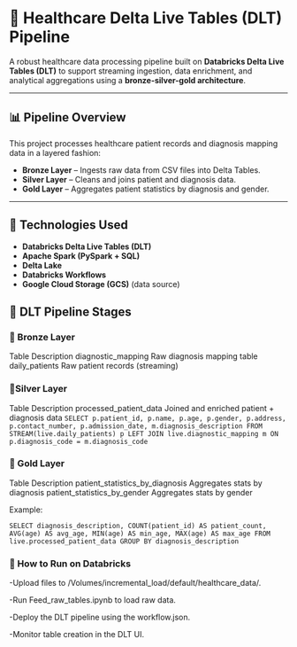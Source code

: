 # 🏥 Healthcare Delta Live Tables (DLT) Pipeline

A robust healthcare data processing pipeline built on **Databricks Delta Live Tables (DLT)** to support streaming ingestion, data enrichment, and analytical aggregations using a **bronze-silver-gold architecture**.

---

## 📊 Pipeline Overview

This project processes healthcare patient records and diagnosis mapping data in a layered fashion:

- **Bronze Layer** – Ingests raw data from CSV files into Delta Tables.
- **Silver Layer** – Cleans and joins patient and diagnosis data.
- **Gold Layer** – Aggregates patient statistics by diagnosis and gender.

---

## 🚀 Technologies Used

- **Databricks Delta Live Tables (DLT)**
- **Apache Spark (PySpark + SQL)**
- **Delta Lake**
- **Databricks Workflows**
- **Google Cloud Storage (GCS)** (data source)

## 🔄 DLT Pipeline Stages
### 🧱 Bronze Layer
Table	                Description
diagnostic_mapping	  Raw diagnosis mapping table
daily_patients	      Raw patient records (streaming)

### 🧱Silver Layer
Table	                  Description
processed_patient_data	Joined and enriched patient + diagnosis data
`
SELECT
  p.patient_id, p.name, p.age, p.gender,
  p.address, p.contact_number, p.admission_date,
  m.diagnosis_description
FROM STREAM(live.daily_patients) p
LEFT JOIN live.diagnostic_mapping m
ON p.diagnosis_code = m.diagnosis_code `

### 🥇 Gold Layer
Table	                           Description
patient_statistics_by_diagnosis	 Aggregates stats by diagnosis
patient_statistics_by_gender	   Aggregates stats by gender

Example:

`SELECT
  diagnosis_description,
  COUNT(patient_id) AS patient_count,
  AVG(age) AS avg_age,
  MIN(age) AS min_age,
  MAX(age) AS max_age
FROM live.processed_patient_data
GROUP BY diagnosis_description`

### 🧪 How to Run on Databricks
-Upload files to /Volumes/incremental_load/default/healthcare_data/.

-Run Feed_raw_tables.ipynb to load raw data.

-Deploy the DLT pipeline using the workflow.json.

-Monitor table creation in the DLT UI.

